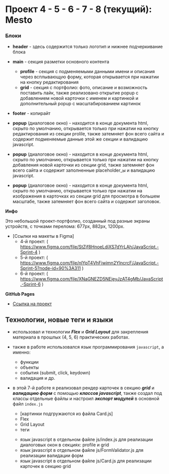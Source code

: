 # Проект 4 - 5 - 6 - 7 - 8 (текущий): Mesto

### Блоки

* **header** - здесь содержится только логотип и нижнее подчеркивание блока
* **main** - секция разметки основного контента
    * **profile** - секция с подменяемыми данными имени и описания через всплывающую форму, которая открывается при
      нажатии на кнопку редактирования
    * **grid** - секция с портфолио: фото, описание и возможность поставить лайк, также реализовано открытие popup с
      добавлением новой карточки с именем и картинкой и дополнительный popup с масштабированием картинок
* **footer** - копирайт

* **popup** (диалоговое окно) - находится в конце документа html, скрыто по умолчанию, открывается только при нажатии на
  кнопку редактирования из секции prolile, также затемняет фон всего сайта и содержит подменяемые данные этой же секции
  и валидацию javascript.

* **popup** (диалоговое окно) - находится в конце документа html, скрыто по умолчанию, открывается только при нажатии на
  кнопку добавления новой карточки из секции grid, также затемняет фон всего сайта и содержит заполненные placeholder_ы
  и валидацию javascript.

* **popup** (диалоговое окно) - находится в конце документа html, скрыто по умолчанию, открывается только при нажатии на
  изображения в карточках из секции grid для просмотра в большем масштабе, также затемняет фон всего сайта и содержит
  заголовок.

**Инфо**

Это небольшой проект-портфолио, созданный под разные экраны устройств, с точками перелома: 677px, 882px, 1200px.

* [Ссылки на макеты в Figma] 
  * 4-й проект: ( https://www.figma.com/file/StZjf8HnoeLdiXS7dYrLAh/JavaScript.-Sprint-4 )
  * 5-й проект: ( https://www.figma.com/file/nlYpT4VhFiwimn2YlncrcF/JavaScript.-Sprint-5?node-id=90%3A311 )
  * 6-й проект: ( https://www.figma.com/file/XNaGNEZD5NEjeyJzAT4gMb/JavaScript.-Sprint-6 )

**GitHub Pages**

* [Ссылка на проект](https://stanislav-vasilevich.github.io/mesto/)

## Технологии, новые теги и языки

* использовал и технологии ***Flex*** и ***Grid Layout*** для закрепления материала в прошлых (4, 5, 6) практических работах.

* также в работе использовался язык программирования ```javascript```, а именно: 
  * функции
  * объекты 
  * события (submit, click, keydown)
  * валидация и др.

* в этой 7-й работе я реализовал рендер карточек в секцию ***grid*** и ***валидацию форм*** с помощью ***классов javascript***, также создал под классы отдельные файлы и настроил ***экспорт модулей*** в основной файл ```index.js```

  * [картинки подгружаются из файла Card.js]
  * Flex
  * Grid Layout
  * теги <form>
  * язык javascript в отдельном файле js/index.js для реализации диалоговых окон в секциях: profile и grid
  * язык javascript в отдельном файле js/FormValidator.js для реализации валидации форм
  * язык javascript в отдельном файле js/Card.js для реализации карточек в секцию grid
